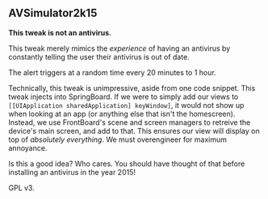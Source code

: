 AVSimulator2k15
----------------

**This tweak is not an antivirus.**

This tweak merely mimics the _experience_ of having an antivirus by constantly telling the user their antivirus is out of date.

The alert triggers at a random time every 20 minutes to 1 hour.

Technically, this tweak is unimpressive, aside from one code snippet. 
This tweak injects into SpringBoard. If we were to simply add our views to `[[UIApplication sharedApplication] keyWindow]`, it would not show up when looking at an app (or anything else that isn't the homescreen).
Instead, we use FrontBoard's scene and screen managers to retreive the device's main screen, and add to that.
This ensures our view will display on top of _absolutely everything_.
We must overengineer for maximum annoyance.

Is this a good idea? Who cares. You should have thought of that before installing an antivirus in the year 2015!

GPL v3.
